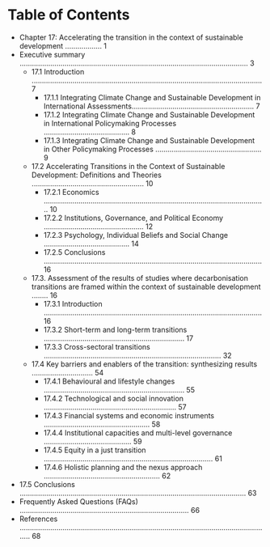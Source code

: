 # Table of Contents
* Chapter 17: Accelerating the transition in the context of sustainable development .................. 1
* Executive summary ................................................................................................................ 3
    - 17.1 Introduction ................................................................................................................. 7
       - 17.1.1 Integrating Climate Change and Sustainable Development in International Assessments............................................................ 7
       - 17.1.2 Integrating Climate Change and Sustainable Development in International Policymaking Processes .......................................... 8
       - 17.1.3 Integrating Climate Change and Sustainable Development in Other Policymaking Processes .................................................... 9
   - 17.2 Accelerating Transitions in the Context of Sustainable Development: Definitions and Theories ....................................................... 10
       - 17.2.1 Economics ............................................................................................................. 10
      - 17.2.2 Institutions, Governance, and Political Economy ................................................. 12
       - 17.2.3 Psychology, Individual Beliefs and Social Change .......................................... 14
       - 17.2.5 Conclusions ........................................................................................................... 16
    - 17.3. Assessment of the results of studies where decarbonisation transitions are framed within the context of sustainable development ........ 16
       - 17.3.1 Introduction ........................................................................................................... 16
        - 17.3.2 Short-term and long-term transitions ..................................................................... 17
        - 17.3.3 Cross-sectoral transitions ....................................................................................... 32
     - 17.4 Key barriers and enablers of the transition: synthesizing results .............................. 54
         - 17.4.1 Behavioural and lifestyle changes ..................................................................... 55
         - 17.4.2 Technological and social innovation ................................................................. 57
         - 17.4.3 Financial systems and economic instruments .................................................... 58
         - 17.4.4 Institutional capacities and multi-level governance ........................................... 59
         - 17.4.5 Equity in a just transition ................................................................................... 61
         - 17.4.6 Holistic planning and the nexus approach ......................................................... 62
* 17.5 Conclusions ............................................................................................................... 63
* Frequently Asked Questions (FAQs) ................................................................................... 66
* References ............................................................................................................................ 68
